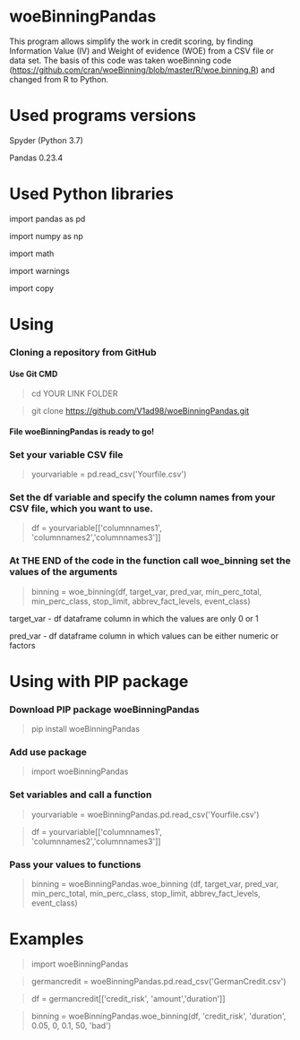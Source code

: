 # woeBinningPandas
This program allows simplify the work in credit scoring, by finding Information Value (IV) and Weight of evidence (WOE) from a CSV file or data set.
The basis of this code was taken woeBinning code (https://github.com/cran/woeBinning/blob/master/R/woe.binning.R) and changed from R to Python.
# Used programs versions
Spyder (Python 3.7)

Pandas 0.23.4
# Used Python libraries
import pandas as pd

import numpy as np

import math

import warnings

import copy
# Using
### Cloning a repository from GitHub
#### Use Git CMD

>cd YOUR LINK FOLDER

>git clone https://github.com/V1ad98/woeBinningPandas.git

#### File woeBinningPandas is ready to go!
### Set your variable CSV file
> yourvariable = pd.read_csv('Yourfile.csv')
### Set the df variable and specify the column names from your CSV file, which you want to use.
> df = yourvariable[['columnnames1', 'columnnames2','columnnames3']]
### At THE END of the code in the function call woe_binning set the values of the arguments
> binning = woe_binning(df, target_var, pred_var, min_perc_total, min_perc_class, stop_limit, abbrev_fact_levels, event_class)

target_var - df dataframe column in which the values are only 0 or 1

pred_var - df dataframe column in which values can be either numeric or factors

# Using with PIP package
### Download PIP package woeBinningPandas
> pip install woeBinningPandas
### Add use package
> import woeBinningPandas
### Set variables and call a function
> yourvariable = woeBinningPandas.pd.read_csv('Yourfile.csv')

> df = yourvariable[['columnnames1', 'columnnames2','columnnames3']]
### Pass your values to functions
> binning = woeBinningPandas.woe_binning (df, target_var, pred_var, min_perc_total, min_perc_class, stop_limit, abbrev_fact_levels, event_class)
# Examples
> import woeBinningPandas

> germancredit = woeBinningPandas.pd.read_csv('GermanCredit.csv')

> df = germancredit[['credit_risk', 'amount','duration']]

> binning = woeBinningPandas.woe_binning(df, 'credit_risk', 'duration', 0.05, 0, 0.1, 50, 'bad')
